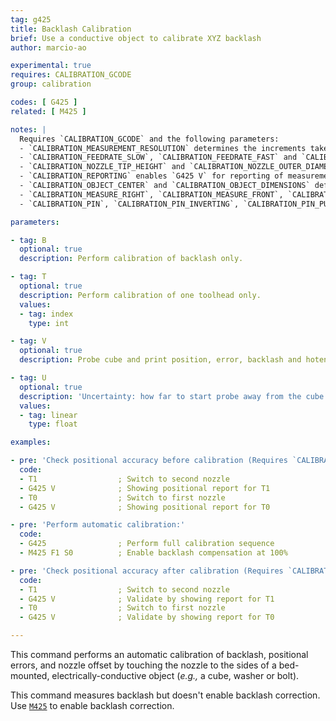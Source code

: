 ```yaml
---
tag: g425
title: Backlash Calibration
brief: Use a conductive object to calibrate XYZ backlash
author: marcio-ao

experimental: true
requires: CALIBRATION_GCODE
group: calibration

codes: [ G425 ]
related: [ M425 ]

notes: |
  Requires `CALIBRATION_GCODE` and the following parameters:
  - `CALIBRATION_MEASUREMENT_RESOLUTION` determines the increments taken in mm when performing measurements.
  - `CALIBRATION_FEEDRATE_SLOW`, `CALIBRATION_FEEDRATE_FAST` and `CALIBRATION_FEEDRATE_TRAVEL` determine the speed of motion during the calibration.
  - `CALIBRATION_NOZZLE_TIP_HEIGHT` and `CALIBRATION_NOZZLE_OUTER_DIAMETER` refer to the conical part of the nozzle tip.
  - `CALIBRATION_REPORTING` enables `G425 V` for reporting of measurements.
  - `CALIBRATION_OBJECT_CENTER` and `CALIBRATION_OBJECT_DIMENSIONS` define the true location and dimensions of a cube/bolt/washer mounted on the bed.
  - `CALIBRATION_MEASURE_RIGHT`, `CALIBRATION_MEASURE_FRONT`, `CALIBRATION_MEASURE_LEFT` and `CALIBRATION_MEASURE_BACK` define the usable touch points. Comment out any sides which are unreachable by the probe. For best results, all four sides should be reachable.
  - `CALIBRATION_PIN`, `CALIBRATION_PIN_INVERTING`, `CALIBRATION_PIN_PULLDOWN` and `CALIBRATION_PIN_PULLUP` configure the pin used for calibration. For example, if the nozzle is grounded, the calibation cube would be connected to a digital input pin with a pull-up enabled.

parameters:

- tag: B
  optional: true
  description: Perform calibration of backlash only.

- tag: T
  optional: true
  description: Perform calibration of one toolhead only.
  values:
  - tag: index
    type: int

- tag: V
  optional: true
  description: Probe cube and print position, error, backlash and hotend offset. (Requires `CALIBRATION_REPORTING`)

- tag: U
  optional: true
  description: 'Uncertainty: how far to start probe away from the cube (mm)'
  values:
  - tag: linear
    type: float

examples:

- pre: 'Check positional accuracy before calibration (Requires `CALIBRATION_REPORTING`):'
  code:
  - T1                  ; Switch to second nozzle
  - G425 V              ; Showing positional report for T1
  - T0                  ; Switch to first nozzle
  - G425 V              ; Showing positional report for T0

- pre: 'Perform automatic calibration:'
  code:
  - G425                ; Perform full calibration sequence
  - M425 F1 S0          ; Enable backlash compensation at 100%

- pre: 'Check positional accuracy after calibration (Requires `CALIBRATION_REPORTING`):'
  code:
  - T1                  ; Switch to second nozzle
  - G425 V              ; Validate by showing report for T1
  - T0                  ; Switch to first nozzle
  - G425 V              ; Validate by showing report for T0

---
```


This command performs an automatic calibration of backlash, positional errors, and nozzle offset by touching the nozzle to the sides of a bed-mounted, electrically-conductive object (_e.g.,_ a cube, washer or bolt).

This command measures backlash but doesn't enable backlash correction. Use [`M425`](/docs/gcode/M425.html) to enable backlash correction.
